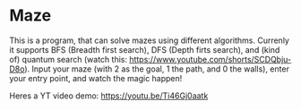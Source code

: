 # Maze
This is a program, that can solve mazes using different algorithms. Currenly it supports BFS (Breadth first search), DFS (Depth firts search), and (kind of) quantum search (watch this: https://www.youtube.com/shorts/SCDQbju-D8o). Input your maze (with 2 as the goal, 1 the path, and 0 the walls), enter your entry point, and watch the magic happen!

Heres a YT video demo: https://youtu.be/Ti46Gj0aatk
